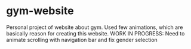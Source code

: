 # gym-website
Personal project of website about gym. Used few animations, which are basically reason for creating this website.
WORK IN PROGRESS: Need to animate scrolling with navigation bar and fix gender selection
